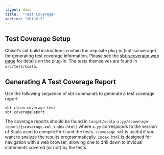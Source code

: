 ```yaml
---
layout: docs
title:  "Test Coverage"
section: "chisel3"
---
```


## Test Coverage Setup

Chisel's sbt build instructions contain the requisite plug-in (sbt-scoverage) for generating test coverage information. Please see the [sbt-scoverage web page](https://github.com/scoverage/sbt-scoverage) for details on the plug-in.
The tests themselves are found in `src/test/scala`.

## Generating A Test Coverage Report

Use the following sequence of sbt commands to generate a test coverage report:
```
sbt clean coverage test
sbt coverageReport
```
The coverage reports should be found in `target/scala-x.yy/scoverage-report/{scoverage.xml,index.html}` where `x.yy` corresponds to the version of Scala used to compile Firrtl and the tests.
`scoverage.xml` is useful if you want to analyze the results programmatically.
`index.html` is designed for navigation with a web browser, allowing one to drill down to invidual statements covered (or not) by the tests.
